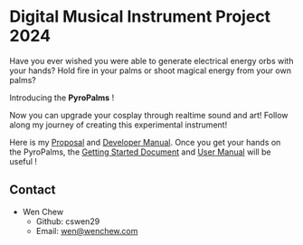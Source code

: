 # Digital Musical Instrument Project 2024

Have you ever wished you were able to generate electrical energy orbs with your hands? Hold fire in your palms or shoot magical energy from your own palms? 

Introducing the **PyroPalms** !

Now you can upgrade your cosplay through realtime sound and art! Follow along my journey of creating this experimental instrument! 


Here is my [Proposal](/Proposal/Proposal.md) and [Developer Manual](/Proposal/DeveloperManual.md). 
Once you get your hands on the PyroPalms, the [Getting Started Document](/Proposal/GettingStarted.md) and [User Manual](/Proposal/UserManual.md) will be useful ! 

## Contact
- Wen Chew
    - Github: cswen29
    - Email: wen@wenchew.com 
    

